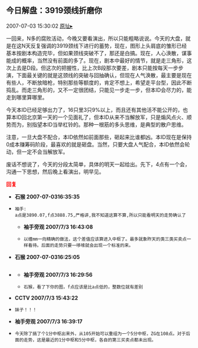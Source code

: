 ## 今日解盘：3919颈线折磨你
2007-07-03 15:30:02
[原址▸](http://www.fxgan.com/chan_time/2007_07_12/544.htm)



 一回来，N多的腐败活动，今晚又要看演出，所以只能粗略说说。今天的大盘，就是在这N天反复强调的3919颈线下进行的蓄势，现在，图形上头肩底的雏形已经基本按剧本构造完毕，但如果颈线突破不了，那还是白搞。现在，人心涣散，谋事能成的概率，当然没有前面的多了。现在，剧本中最好的情节，就是走三角形，这次上去是D段。但这次的把握性，比上次B段那次要差，剧本只能按每天一步步演，下面最关键的就是这颈线的突破与回抽确认，但现在人气涣散，最主要是现在有些人，不断放暗枪，特别那些等额度的，肯定不想上，希望走平台型，因此不断捣乱。而走三角形的，又不一定很团结，只能见一步走一步，但本ID会尽力的，能走到哪里算哪里。


 


 今天本ID已经足够出力了，16只里3只9%以上，而且还有其他活不能公开的，也算本ID回北京第一天的一个见面礼了，但本ID从来不当解放军，只是煽风点火、顺势而为，别指望本ID当举杠铃的。那种一根筋的多头思维，是典型的散户思维。


 


 注意，一旦大盘不配合，本ID依然如前面那些，砸起来比谁都凶。本ID现在是保持0成本赚筹码阶段，最喜欢的就是砸盘。当然，只要大盘人气配合，本ID依然会轮动，但一定不会当解放军。


 


 废话不想说了，今天的分段太简单，具体的明天一起给出。先下，4点有一个会，沟通一下思想，然后晚上看演出，明早见。


 


 





<font color='red'>**回复**</font>


- **石猴 2007-07-0316:35:35**
- ```
  袖手:
  a点是3890.07,f点3888.75,严格讲,我不知道这算不算,所以只能看明天的走势确认了
  ```
   - **袖手旁观 2007/7/3 16:43:08**
   - ```
     以缠mm一向精确的做法，这个差值应该算进入中枢了。最多就象昨天的类三类买卖点一样看待。后面的走势只要一哆嗦就会出现一个标准的来。
     ```
- **石猴 2007-07-0316:25:05**
- ```

  ```
   - **袖手旁观 2007/7/3 16:29:56**
   - ```
     石猴，看了下你的图，f点应该是比a点低的，整数位就有差别
     ```
- **CCTV 2007/7/3 15:43:22**
- ```
  妹子！！！
  ```
- **袖手旁观 2007/7/3 16:39:17**
- ```
  今天除了搞了个1分中枢出来外，从105开始可以重组为一个5分中枢，ZG在108点。对于后面的走势，这是最近的1分中枢和5分中枢，各自的第三买卖点都未出现。
  ```
